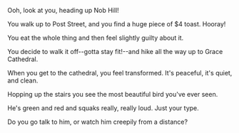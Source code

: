 Ooh, look at you, heading up Nob Hill!

You walk up to Post Street, and you find a huge piece of $4 toast. Hooray!

You eat the whole thing and then feel slightly guilty about it.

You decide to walk it off--gotta stay fit!--and hike all the way up to Grace Cathedral.

When you get to the cathedral, you feel transformed. It's peaceful, it's quiet, and clean.

Hopping up the stairs you see the most beautiful bird you've ever seen. 

He's green and red and squaks really, really loud. Just your type. 

Do you go talk to him, or watch him creepily from a distance?
